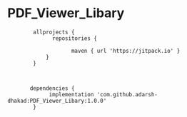 # PDF_Viewer_Libary

           	allprojects {
		          repositories {
		
		              	maven { url 'https://jitpack.io' }
	        	}
          	}
            
   
   
           dependencies {
	             implementation 'com.github.adarsh-dhakad:PDF_Viewer_Libary:1.0.0'
	        }
